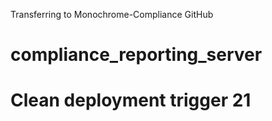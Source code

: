 Transferring to Monochrome-Compliance GitHub

# compliance_reporting_server

# Clean deployment trigger 21
